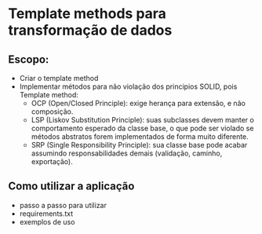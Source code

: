 # Template methods para transformação de dados

## Escopo:
- Criar o template method
- Implementar métodos para não violação dos principios SOLID, pois Template method:
  - OCP (Open/Closed Principle): exige herança para extensão, e não composição.
  - LSP (Liskov Substitution Principle): suas subclasses devem manter o comportamento esperado da classe base, o que pode ser violado se métodos abstratos forem implementados de forma muito diferente.
  - SRP (Single Responsibility Principle): sua classe base pode acabar assumindo responsabilidades demais (validação, caminho, exportação).


## Como utilizar a aplicação
- passo a passo para utilizar
- requirements.txt
- exemplos de uso

  
